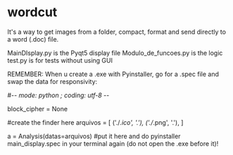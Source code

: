 # wordcut
It's a way to get images from a folder, compact, format and send directly to a word (.doc) file.

MainDIsplay.py is the Pyqt5 display file
Modulo_de_funcoes.py is the logic
test.py is for tests without using GUI

REMEMBER: When u create a .exe with Pyinstaller, go for a .spec file and swap the data for responsivity:

#-*- mode: python ; coding: utf-8 -*-


block_cipher = None

#create the finder here
arquivos = [
    ('./*.ico', '.'),
    ('./*.png', '.'),
]


a = Analysis(datas=arquivos) #put it here and do pyinstaller main_display.spec in your terminal again (do not open the .exe before it)!
             
